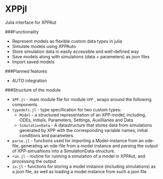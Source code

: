 # XPPjl
Julia interface for XPPAut

###Functionality
* Represent models as flexible custom data types in julia
* Simulate models using XPPAuto
* Store simulation data in easily accessible and well-defined way
* Save models along with simulations (data + parameters) as json files
* Import saved models

###Planned features
* AUTO integration


###Structure of the module

* `XPP.jl` - main module file for module `XPP` , wraps around the following components
* `typedefs.jl` - type specification for two custom types: 
  * `Model` - a structured representation of an XPP-model, including, ODEs, Initials, Parameters, Settings, Auxilliaries and Data
  * `SimulationData` - A datastructure that stores data from simulations generated by XPP with the corresponding variable names, initial conditions and parameters.
* `parse.jl` - functions used for importing a Model-instance from an ode-file, generating an ode-file from a model instance and parsing the output of XPP-simualtions into a SimulationData-structure.
* `run.jl` - routine for running a simulation of a model in XPPAut, and processing the output
* `io.jl` - functions for storing a model instance (including simulations) as a json file, as well as loading a model instance from such a json file
